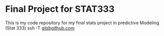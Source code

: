 # Final Project for STAT333

This is my code repository for my final stats project in predictive Modeling (Stat 333)
ssh -T git@github.com

